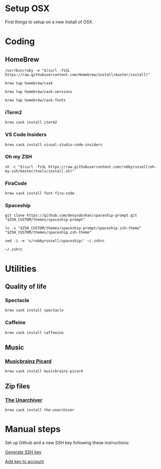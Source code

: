 # Setup OSX
First things to setup on a new install of OSX.

# Coding

## HomeBrew

`/usr/bin/ruby -e "$(curl -fsSL https://raw.githubusercontent.com/Homebrew/install/master/install)"`

`brew tap homebrew/cask`

`brew tap homebrew/cask-versions`

`brew tap homebrew/cask-fonts`

### iTerm2

`brew cask install iterm2`

### VS Code Insiders

`brew cask install visual-studio-code-insiders`

### Oh my ZSH
`sh -c "$(curl -fsSL https://raw.githubusercontent.com/robbyrussell/oh-my-zsh/master/tools/install.sh)"`

### FiraCode
`brew cask install font-fira-code`

### Spaceship
`git clone https://github.com/denysdovhan/spaceship-prompt.git "$ZSH_CUSTOM/themes/spaceship-prompt"`

`ln -s "$ZSH_CUSTOM/themes/spaceship-prompt/spaceship.zsh-theme" "$ZSH_CUSTOM/themes/spaceship.zsh-theme"`

`sed -i -e 's/robbyrussell/spaceship/' ~/.zshrc`

`~/.zshrc`

# Utilities

## Quality of life

### Spectacle
`brew cask install spectacle`

### Caffeine
`brew cask install caffeeine`

## Music

### [Musicbrainz Picard](https://picard.musicbrainz.org/)

`brew cask install musicbrainz-picard`

## Zip files

### [The Unarchiver](https://theunarchiver.com/)

`brew cask install the-unarchiver`

# Manual steps
Set up Github and a new SSH key following these instructions:

[Generate SSH key](https://help.github.com/en/articles/generating-a-new-ssh-key-and-adding-it-to-the-ssh-agent)

[Add key to account](https://help.github.com/en/articles/adding-a-new-ssh-key-to-your-github-account)
